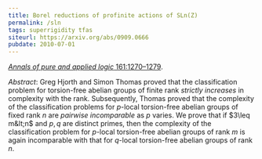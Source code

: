 ```yaml
---
title: Borel reductions of profinite actions of SLn(Z)
permalink: /sln
tags: superrigidity tfas
siteurl: https://arxiv.org/abs/0909.0666
pubdate: 2010-07-01
---
```


[*Annals of pure and applied logic* 161:1270–1279](http://dx.doi.org/10.1016/j.apal.2010.03.003).<!--more-->

*Abstract*: Greg Hjorth and Simon Thomas proved that the classification problem for torsion-free abelian groups of finite rank *strictly increases* in complexity with the rank.  Subsequently, Thomas proved that the complexity of the classification problems for $p$-local torsion-free abelian groups of fixed rank $n$ are *pairwise incomparable* as $p$ varies.  We prove that if $3\leq m&lt;n$ and $p,q$ are distinct primes, then the complexity of the classification problem for $p$-local torsion-free abelian groups of rank $m$ is again incomparable with that for $q$-local torsion-free abelian groups of rank $n$.
